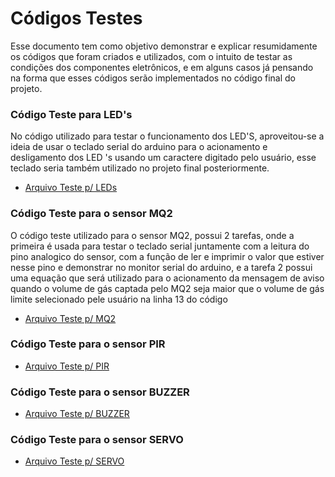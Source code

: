 # Códigos Testes

Esse documento tem como objetivo demonstrar e explicar resumidamente os códigos que foram criados e utilizados, com o intuito de testar as condições dos componentes eletrônicos, e em alguns casos já pensando na forma que esses códigos serão implementados no código final do projeto.

### Código Teste para LED's

No código utilizado para testar o funcionamento dos LED'S, aproveitou-se a ideia de usar o teclado serial do arduino para o acionamento e desligamento dos LED 's usando um caractere digitado pelo usuário, esse teclado seria também utilizado no projeto final posteriormente. 

* [Arquivo Teste p/ LEDs](https://github.com/Yuri-m-b/Projeto-Integrador-2-Yuri.B/blob/main/Codigo%20Teste%20para%20Componentes/TESTE_6LED/TESTE_6led_acendendocomteclado.ino)

### Código Teste para o sensor MQ2

O código teste utilizado para o sensor MQ2, possui 2 tarefas, onde a primeira é usada para testar o teclado serial juntamente com a leitura do pino analogico do sensor, com a função de ler e imprimir o valor que estiver nesse pino e demonstrar no monitor serial do arduino, e a tarefa 2 possui uma equação que será utilizado para o acionamento da mensagem de aviso quando o volume de gás captada pelo MQ2 seja maior que o volume de gás limite selecionado pele usuário na linha 13 do código

* [Arquivo Teste p/ MQ2](https://github.com/Yuri-m-b/Projeto-Integrador-2-Yuri.B/blob/main/Codigo%20Teste%20para%20Componentes/TESTE_MQ2/TESTE_SensordeFumaca.ino)

### Código Teste para o sensor PIR

* [Arquivo Teste p/ PIR](https://github.com/Yuri-m-b/Projeto-Integrador-2-Yuri.B/blob/main/Codigo%20Teste%20para%20Componentes/Teste_PIR/Teste_sensorPIR.ino)

### Código Teste para o sensor BUZZER

* [Arquivo Teste p/ BUZZER](https://github.com/Yuri-m-b/Projeto-Integrador-2-Yuri.B/blob/main/Codigo%20Teste%20para%20Componentes/TESTE_BUZZER/TESTE_BUZZER.ino)

### Código Teste para o sensor SERVO

* [Arquivo Teste p/ SERVO](https://github.com/Yuri-m-b/Projeto-Integrador-2-Yuri.B/blob/main/Codigo%20Teste%20para%20Componentes/TESTE_SERVOMOTOR/TESTE_SERVOMOTOR.ino)
